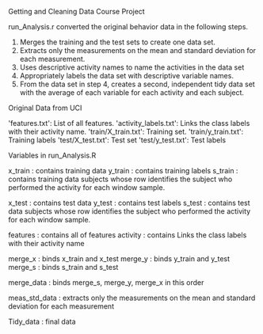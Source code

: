 Getting and Cleaning Data Course Project

run_Analysis.r converted the original behavior data in the following steps.

1. Merges the training and the test sets to create one data set.
2. Extracts only the measurements on the mean and standard deviation for each measurement. 
3. Uses descriptive activity names to name the activities in the data set
4. Appropriately labels the data set with descriptive variable names. 
5. From the data set in step 4, creates a second, independent tidy data set 
   with the average of each variable    for each activity and each subject.

Original Data from UCI

 'features.txt': List of all features.
 'activity_labels.txt': Links the class labels with their activity name.
 'train/X_train.txt': Training set.
 'train/y_train.txt': Training labels
 'test/X_test.txt': Test set
 'test/y_test.txt': Test labels
 
 Variables in run_Analysis.R
 
  x_train : contains training data
  y_train : contains training labels
  s_train : contains training data subjects whose row identifies the subject who 
            performed the activity for each window sample. 


  x_test : contains test data
  y_test : contains test labels
  s_test : contains test data subjects whose row identifies the subject who performed 
            the activity for each window sample. 

  features : contains all of features
  activity : contains Links the class labels with their activity name
  
  merge_x : binds x_train and x_test
  merge_y : binds y_train and y_test
  merge_s : binds s_train and s_test
  
  merge_data : binds merge_s, merge_y, merge_x in this order
  
  meas_std_data : extracts only the measurements on the mean and standard 
                  deviation for each measurement
                  
  Tidy_data : final data

